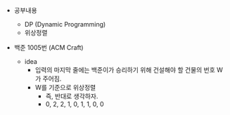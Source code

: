 -  공부내용
	- DP (Dynamic Programming)
	-  위상정렬

- 백준 1005번 (ACM Craft)
	- idea
		- 입력의 마지막 줄에는 백준이가 승리하기 위해 건설해야 할 건물의 번호 W가 주어짐.
		-  W를 기준으로 위상정렬
			- 즉, 반대로 생각하자.
			- 0, 2, 2, 1, 0, 1, 1, 0, 0
